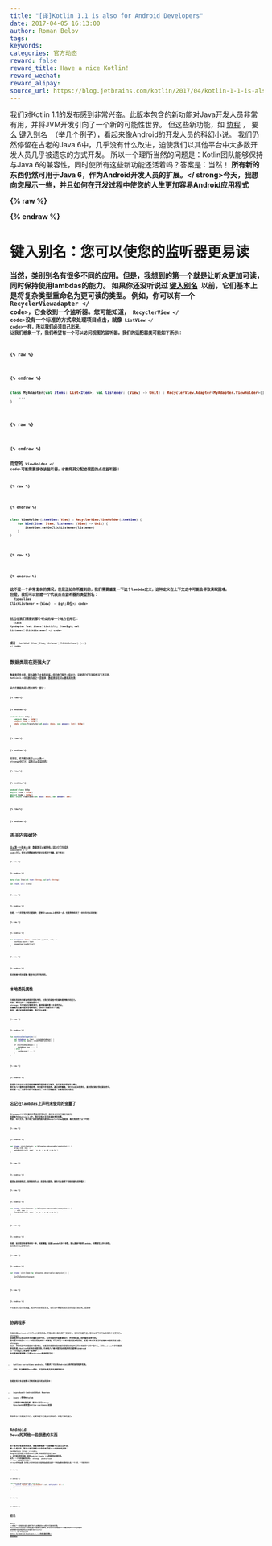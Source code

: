 ```yaml
---
title: "[译]Kotlin 1.1 is also for Android Developers"
date: 2017-04-05 16:13:00
author: Roman Belov
tags:
keywords:
categories: 官方动态
reward: false
reward_title: Have a nice Kotlin!
reward_wechat:
reward_alipay:
source_url: https://blog.jetbrains.com/kotlin/2017/04/kotlin-1-1-is-also-for-android-developers/
---
```


我们对Kotlin 1.1的发布感到非常兴奋。此版本包含的新功能对Java开发人员非常有用，并将JVM开发引向了一个新的可能性世界。
但这些新功能，如 [协程](https://github.com/Kotlin/kotlin-coroutines/blob/master/kotlin-coroutines-informal.md) ， 要么 [键入别名](https://github.com/Kotlin/KEEP/blob/master/proposals/type-aliases.md)  （举几个例子），看起来像Android的开发人员的科幻小说。
我们仍然停留在古老的Java 6中，几乎没有什么改进，迫使我们以其他平台中大多数开发人员几乎被遗忘的方式开发。
所以一个理所当然的问题是：Kotlin团队能够保持与Java 6的兼容性，同时使所有这些新功能还活着吗？答案是：当然！
<strong>所有新的东西仍然可用于Java 6，作为Android开发人员的扩展。</ strong>今天，我想向您展示一些，并且如何在开发过程中使您的人生更加容易Android应用程式

{% raw %}
<p><span id="more-4826"></span></p>
{% endraw %}

# 键入别名：您可以使您的监听器更易读

当然，类别别名有很多不同的应用。但是，我想到的第一个就是让听众更加可读，同时保持使用lambdas的能力。
如果你还没听说过 [键入别名](https://github.com/Kotlin/KEEP/issues/4)  以前，它们基本上是将复杂类型重命名为更可读的类型。
例如，你可以有一个<code> RecyclerViewadapter </ code>，它会收到一个监听器。您可能知道，<code> RecyclerView </ code>没有一个标准的方式来处理项目点击，就像<code> ListView </ code>一样，所以我们必须自己出来。
让我们想象一下，我们希望有一个可以访问视图的监听器。我们的适配器类可能如下所示：

{% raw %}
<p></p>
{% endraw %}

```kotlin
class MyAdapter(val items: List<Item>, val listener: (View) -> Unit) : RecyclerView.Adapter<MyAdapter.ViewHolder>() {
    ...
}
 
```

{% raw %}
<p></p>
{% endraw %}

而您的<code> ViewHolder </ code>可能需要接收该监听器，才能将其分配给视图的点击监听器：

{% raw %}
<p></p>
{% endraw %}

```kotlin
class ViewHolder(itemView: View) : RecyclerView.ViewHolder(itemView) {
    fun bind(item: Item, listener: (View) -> Unit) {
        itemView.setOnClickListener(listener)
    }
}
 
```

{% raw %}
<p></p>
{% endraw %}

这不是一个非常复杂的情况，但是正如你所看到的，我们需要重复一下这个lambda定义，这种定义在上下文之中可能会导致读取困难。
但是，我们可以创建一个代表点击监听器的类型别名：<br/>
<code> typealias ClickListener =（View） - ＆gt;单位</ code> <br/>

然后在我们需要的那个听众的每一个地方使用它：<br/>
<code> class MyAdapter（val items：List＆lt; Item＆gt，val listener：ClickListener）</ code> <br/>

或者
<code> fun bind（item：Item，listener：ClickListener）{...} </ code>
# 数据类现在更强大了

数据类是伟大的，因为避免了大量的样板。但是他们缺乏一些权力，这使得它们在某些情况下不可用。
Kotlin 1.1中的新内容之一是继承：数据类现在可以继承其他类

这允许数据类成为密封类的一部分：

{% raw %}
<p></p>
{% endraw %}

```kotlin
sealed class UiOp {
    object Show : UiOp()
    object Hide : UiOp()
    data class Translate(val axis: Axis, val amount: Int): UiOp()
}
 
```

{% raw %}
<p></p>
{% endraw %}

而现在，<strong>作为密封类可以从父类</ strong>中定义，这也可以是这样的：

{% raw %}
<p></p>
{% endraw %}

```kotlin
sealed class UiOp
object Show : UiOp()
object Hide : UiOp()
data class Translate(val axis: Axis, val amount: Int)
 
```

{% raw %}
<p></p>
{% endraw %}

# 羔羊内部破坏

自从第一个版本以来，数据类可以被解构，因为它们生成的<code> componentX（）</ code>方法。您可以将数据类的内容分配成若干变量，如下所示：

{% raw %}
<p></p>
{% endraw %}

```kotlin
data class Item(val text: String, val url: String)
 
val (text, url) = item
 
```

{% raw %}
<p></p>
{% endraw %}

但是，一个非常强大的功能缺失：能够在lambdas上做到这一点。但是等待结束了！你现在可以这样做：

{% raw %}
<p></p>
{% endraw %}

```kotlin
fun bind(item: Item) = item.let { (text, url) ->
    textView.text = text
    imageView.loadUrl(url)
}
 
```

{% raw %}
<p></p>
{% endraw %}

这对地图中的对或键/值集也是非常有用的。
# 本地委托属性

已授权的属性已被证明是非常有用的，为我们的课程中的属性提供额外的能力。
例如，最有用的一个是<strong>懒惰委托</ strong>，它会延迟分配的执行，直到该属性第一次使用为止。
但懒惰对变量也是非常有帮助的，而Kotlin缺乏这个功能。
现在，通过本地委托的属性，我们可以做到：

{% raw %}
<p></p>
{% endraw %}

```kotlin
fun testLocalDelegation() {
    val database by lazy { createDatabase() }
    val cache by lazy { createMemoryCache() }
 
    if (mustUseDatabase()) {
        database.use { ... }
    } else {
        cache.use { ... }
    }
}
 
```

{% raw %}
<p></p>
{% endraw %}

虽然这个例子可以在没有使用懒惰代理的情况下解决，但它有助于理解这个概念。
我们有几个重物可能会被使用，也可能不会被使用。通过使用懒惰，我们可以延迟实例化，直到我们确定我们要使用它。
使用第一次，大括号内的代码被执行，并且它将被缓存，以备稍后再次使用。
# 忘记在lambdas上声明未使用的变量了

在lambdas中声明变量的参数是非常常见的，最终在任何地方都没有使用。
这是因为在Kotlin 1.0中，我们没有办法丢弃未使用的参数。
例如，在本文中，我介绍了如何使用委托更新RecyclerView适配器，最后我使用了以下代码：

{% raw %}
<p></p>
{% endraw %}

```kotlin
var items: List<Content> by Delegates.observable(emptyList()) {
    prop, old, new ->
    autoNotify(old, new) { o, n -> o.id == n.id }
}
 
```

{% raw %}
<p></p>
{% endraw %}

道具从未被使用过，但到现在为止，这是有必要的。现在可以使用下划线来避免这种情况：

{% raw %}
<p></p>
{% endraw %}

```kotlin
var items: List<Content> by Delegates.observable(emptyList()) {
    _, old, new ->
    autoNotify(old, new) { o, n -> o.id == n.id }
}
 
```

{% raw %}
<p></p>
{% endraw %}

但是，如果您没有使用任何一种，则更糟糕。如果lambda有多个参数，那么即使不使用lambda，也需要写入所有参数。
现在我们可以忽略它们：

{% raw %}
<p></p>
{% endraw %}

```kotlin
var items: List<Item> by Delegates.observable(emptyList()) {
    _, _, _ ->
    notifyDataSetChanged()
}
 
```

{% raw %}
<p></p>
{% endraw %}

不仅您定义较少的变量，而且代码变得更易读。现在你不需要检测这些参数是否被使用。很清楚
# 协调程序

科图林是Kotlin1.1中最令人兴奋的消息。尽管此版本最终成为“实验性”，但它们功能齐全，您可以在今天开始在项目中使用它们</ strong>。
协调程序将让您以同步方式编写异步代码，允许在某些时候暂停执行，并等待结果，同时编写顺序代码。
您可能已经知道Kotlin中的协同程序的一件事是，它们不是一个图书馆或具体的实现，而是一种允许通过它创建图书馆的语言功能</ strong>。
因此，尽管结果代码看起来可能相似，但重要的是要知道创建这些辅助线程并返回主线程的“齿轮”是什么，这在Android中非常重要。
幸运的是，Kotlin社区移动速度很快，已经有几个图书馆将协同程序的功能带入Android </ strong>。这里有一些例子：
你可能想看看的第一个是Jetbrains提供的官方的：

* kotlinx-coroutines-android，它提供了可以在Android上使用的协同程序实现。
* 安科，在其最新的beta版中，它包括协调支持许多框架听众。

但是还有许多其他第三方库实现自己的协同版本：

* AsyncAwait-Android由Niek Haarman
* Async /等待Metalab
* 如果您只想改装支援，您可以通过Andrey Mischenko来检查kotlin-coctines-改装

我敦促你不仅要使用它们，还要检查它们是如何实现的。这是开源的魔力。
# Android Devs的其他一些很酷的东西

这个版本还有更多的改进，但是我想强调一些更侧重于Android开发。
第一个是现在，您可以通过使用以下命令来启用Jack编译器的支持：<code> jackOptions {true} </ code>。 Google已宣布他们不赞成Jack工具链，但如果您将其用于Java 8，这可能对您有帮助，直到Android Studio 2.4的最终版本被发布。
另外，<strong>一个新的意图将使用</ strong> <code> @JvmOverloads </ code> <strong>来实现自定义视图</ strong>的构造函数，该字体上允许实现自定义视图构造函数通过使用一个构造函数和参数的默认值，一行（好，一个真正的长行）

{% raw %}
<p></p>
{% endraw %}

```kotlin
class CustomView @JvmOverloads constructor(
        context: Context, attrs: AttributeSet? = null, defStyleAttr: Int = 0
) : View(context, attrs, defStyleAttr) {
    ...
}
 
```

{% raw %}
<p></p>
{% endraw %}

# 结论

Kotlin 1.1带来了一大批新的功能，使我们为什么还要使用Java更加不可避免的问题。
Kotlin为Android开发人员带来的强大功能是无关紧要的，您可以从今天开始在Kotlin编写您的Android应用程序。
如果您想开发应用程序时从头开始学习Kotlin for Android，那么您可能会发现<a href="https://antonioleiva.com/kotlin-android-developers-book/"> Kotlin for Android Developers < / a>您感兴趣的书籍</ strong>。
